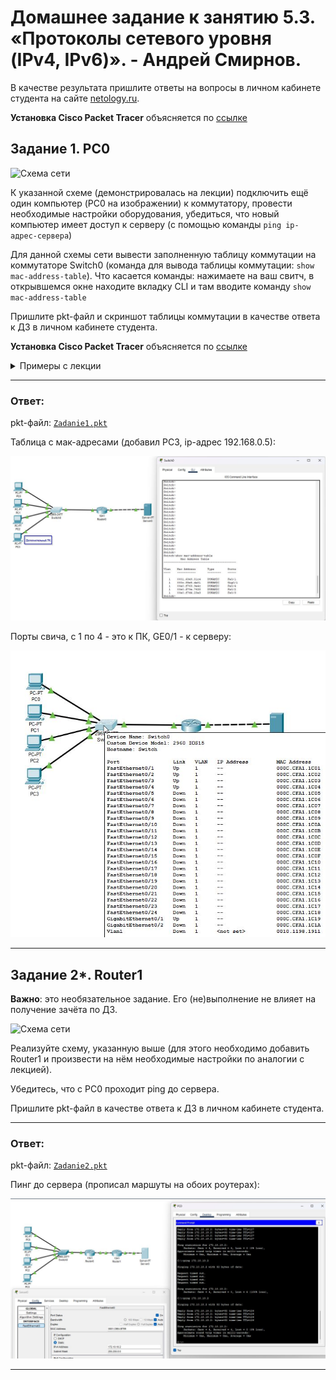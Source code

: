 # Домашнее задание к занятию 5.3. «Протоколы сетевого уровня (IPv4, IPv6)». - Андрей Смирнов.

В качестве результата пришлите ответы на вопросы в личном кабинете студента на сайте [netology.ru](https://netology.ru).

**Установка Cisco Packet Tracer** объясняется по [ссылке](https://github.com/netology-code/ibnet-homeworks/tree/v2/01_intro)

## Задание 1. PC0

![Схема сети](pic/hw1.png)

К указанной схеме (демонстрировалась на лекции) подключить ещё один компьютер (PC0 на изображении) к коммутатору, провести необходимые настройки оборудования, убедиться, что новый компьютер имеет доступ к серверу (с помощью команды `ping ip-адрес-сервера`)

Для данной схемы сети вывести заполненную таблицу коммутации на коммутаторе Switch0 (команда для вывода таблицы коммутации: `show mac-address-table`). 
Что касается команды: нажимаете на ваш свитч, в открывшемся окне находите вкладку CLI и там вводите команду `show mac-address-table`

Пришлите pkt-файл и скриншот таблицы коммутации в качестве ответа к ДЗ в личном кабинете студента.

**Установка Cisco Packet Tracer** объясняется по [ссылке](https://github.com/netology-code/ibnet-homeworks/tree/v2/01_intro)

<details>
<summary>Примеры с лекции</summary>

Вы можете взять готовые примеры с лекции, но мы настоятельно рекомендуем вам потренироваться и самостоятельно повторить всё то, что мы делали в лекции, начиная от соединения двух компьютеров, заканчивая последней схемой.

1. [2 PC](assets/01_2pc.pkt)
1. [Switch](assets/02_switch.pkt)
1. [Router](assets/03_router.pkt)

Файлы открываются с помощью `File` `Open` из главного меню Packet Tracer.
</details>

-----


### Ответ:

pkt-файл:  [`Zadanie1.pkt`](assets/5_3/Zadanie1.pkt)

Таблица с мак-адресами (добавил PC3, ip-адрес 192.168.0.5):

![sshot5_3_z1-1](img/5_3_1-1.jpg)


Порты свича, с 1 по 4 - это к ПК, GE0/1 - к серверу:

![sshot5_3_z1-2](img/5_3_1-2.jpg)

-----



## Задание 2*. Router1

**Важно**: это необязательное задание. Его (не)выполнение не влияет на получение зачёта по ДЗ.

![Схема сети](pic/hw2.png)

Реализуйте схему, указанную выше (для этого необходимо добавить Router1 и произвести на нём необходимые настройки по аналогии с лекцией).

Убедитесь, что с PC0 проходит ping до сервера.

Пришлите pkt-файл в качестве ответа к ДЗ в личном кабинете студента.

-----


### Ответ:

pkt-файл:  [`Zadanie2.pkt`](assets/5_3/Zadanie2.pkt)

Пинг до сервера (прописал маршуты на обоих роутерах):

![sshot5_3_z2](img/5_3_2.jpg)

-----

